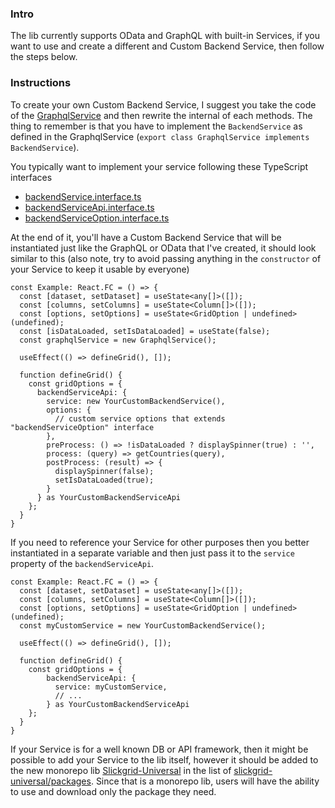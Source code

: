 ### Intro
The lib currently supports OData and GraphQL with built-in Services, if you want to use and create a different and Custom Backend Service, then follow the steps below.

### Instructions
To create your own Custom Backend Service, I suggest you take the code of the [GraphqlService](https://github.com/ghiscoding/slickgrid-universal/blob/master/packages/graphql/src/services/graphql.service.ts) and then rewrite the internal of each methods. The thing to remember is that you have to implement the `BackendService` as defined in the GraphqlService (`export class GraphqlService implements BackendService`).

You typically want to implement your service following these TypeScript interfaces
- [backendService.interface.ts](https://github.com/ghiscoding/slickgrid-universal/blob/master/packages/common/src/interfaces/backendService.interface.ts)
- [backendServiceApi.interface.ts](https://github.com/ghiscoding/slickgrid-universal/blob/master/packages/common/src/interfaces/backendServiceApi.interface.ts)
- [backendServiceOption.interface.ts](https://github.com/ghiscoding/slickgrid-universal/blob/master/packages/common/src/interfaces/backendServiceOption.interface.ts)

At the end of it, you'll have a Custom Backend Service that will be instantiated just like the GraphQL or OData that I've created, it should look similar to this (also note, try to avoid passing anything in the `constructor` of your Service to keep it usable by everyone)
```tsx
const Example: React.FC = () => {
  const [dataset, setDataset] = useState<any[]>([]);
  const [columns, setColumns] = useState<Column[]>([]);
  const [options, setOptions] = useState<GridOption | undefined>(undefined);
  const [isDataLoaded, setIsDataLoaded] = useState(false);
  const graphqlService = new GraphqlService();

  useEffect(() => defineGrid(), []);

  function defineGrid() {
    const gridOptions = {
      backendServiceApi: {
        service: new YourCustomBackendService(),
        options: {
          // custom service options that extends "backendServiceOption" interface
        },
        preProcess: () => !isDataLoaded ? displaySpinner(true) : '',
        process: (query) => getCountries(query),
        postProcess: (result) => {
          displaySpinner(false);
          setIsDataLoaded(true);
        }
      } as YourCustomBackendServiceApi
    };
  }
}
```

If you need to reference your Service for other purposes then you better instantiated in a separate variable and then just pass it to the `service` property of the `backendServiceApi`.
```tsx
const Example: React.FC = () => {
  const [dataset, setDataset] = useState<any[]>([]);
  const [columns, setColumns] = useState<Column[]>([]);
  const [options, setOptions] = useState<GridOption | undefined>(undefined);
  const myCustomService = new YourCustomBackendService();

  useEffect(() => defineGrid(), []);

  function defineGrid() {
    const gridOptions = {
        backendServiceApi: {
          service: myCustomService,
          // ...
        } as YourCustomBackendServiceApi
    };
  }
}
```

If your Service is for a well known DB or API framework, then it might be possible to add your Service to the lib itself, however it should be added to the new monorepo lib [Slickgrid-Universal](https://github.com/ghiscoding/slickgrid-universal) in the list of [slickgrid-universal/packages](https://github.com/ghiscoding/slickgrid-universal/tree/master/packages). Since that is a monorepo lib, users will have the ability to use and download only the package they need.
